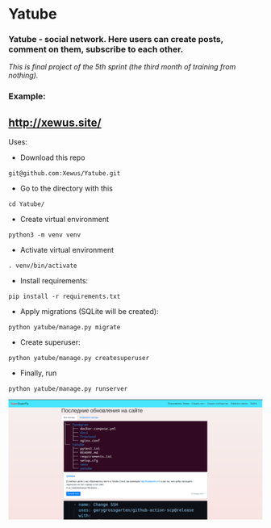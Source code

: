 # Yatube

### Yatube - social network. Here users can create posts, comment on them, subscribe to each other.

*This is final project of the 5th sprint (the third month of training from nothing).*

### Example:
##  http://xewus.site/

Uses:
- Download this repo
```
git@github.com:Xewus/Yatube.git
```
- Go to the directory with this
```
cd Yatube/
```
- Create virtual environment
```
python3 -m venv venv
```
- Activate virtual environment
```
. venv/bin/activate
```
- Install requirements:
```
pip install -r requirements.txt
```
- Apply migrations (SQLite will be created):
```
python yatube/manage.py migrate
```
- Create superuser:
```
python yatube/manage.py createsuperuser
```
- Finally, run
```
python yatube/manage.py runserver
```
![Иллюстрация к проекту](https://github.com/Xewus/Yatube/blob/master/screen.png)
